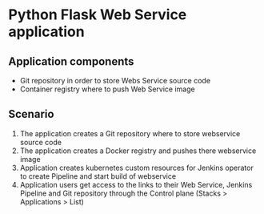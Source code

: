 # Python Flask Web Service application

## Application components
- Git repository in order to store Webs Service source code
- Container registry where to push Web Service image

## Scenario
1. The application creates a Git repository where to store webservice source code
2. The application creates a Docker registry and pushes there webservice image
3. Application creates kubernetes custom resources for Jenkins operator to create Pipeline and start build of webservice
4. Application users get access to the links to their Web Service, Jenkins Pipeline and Git repository through the Control plane (Stacks > Applications > List)
